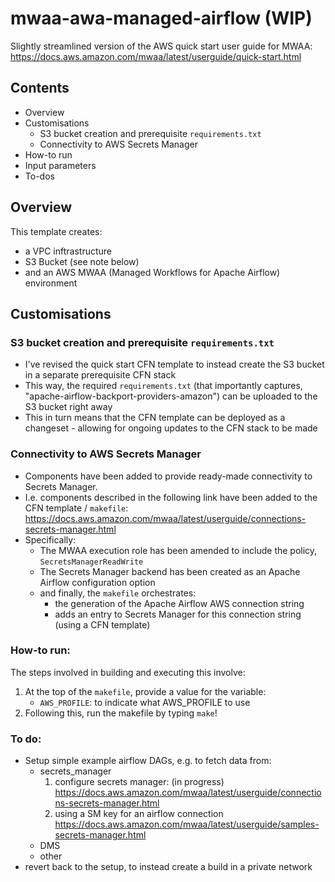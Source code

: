 # mwaa-awa-managed-airflow (WIP)

Slightly streamlined version of the AWS quick start user guide for MWAA: https://docs.aws.amazon.com/mwaa/latest/userguide/quick-start.html

## Contents

* Overview
* Customisations
    * S3 bucket creation and prerequisite `requirements.txt`
    * Connectivity to AWS Secrets Manager
* How-to run
* Input parameters
* To-dos

## Overview 

This template creates:
* a VPC inftrastructure
* S3 Bucket (see note below)
* and an AWS MWAA (Managed Workflows for Apache Airflow) environment

## Customisations

### S3 bucket creation and prerequisite `requirements.txt`

* I've revised the quick start CFN template to instead create the S3 bucket in a separate prerequisite CFN stack
* This way, the required `requirements.txt` (that importantly captures, "apache-airflow-backport-providers-amazon") can be uploaded to the S3 bucket right away
* This in turn means that the CFN template can be deployed as a changeset - allowing for ongoing updates to the CFN stack to be made

### Connectivity to AWS Secrets Manager

* Components have been added to provide ready-made connectivity to Secrets Manager.
* I.e. components described in the following link have been added to the CFN template / `makefile`: https://docs.aws.amazon.com/mwaa/latest/userguide/connections-secrets-manager.html
* Specifically:
    * The MWAA execution role has been amended to include the policy, `SecretsManagerReadWrite`
    * The Secrets Manager backend has been created as an Apache Airflow configuration option
    * and finally, the `makefile` orchestrates:
        * the generation of the Apache Airflow AWS connection string
        * adds an entry to Secrets Manager for this connection string (using a CFN template)

### How-to run:

The steps involved in building and executing this involve:

1) At the top of the `makefile`, provide a value for the variable:
    * `AWS_PROFILE`: to indicate what AWS_PROFILE to use
2) Following this, run the makefile by typing `make`!

### To do:

* Setup simple example airflow DAGs, e.g. to fetch data from:
    * secrets_manager
        1) configure secrets manager: (in progress)
        https://docs.aws.amazon.com/mwaa/latest/userguide/connections-secrets-manager.html
        2) using a SM key for an airflow connection
        https://docs.aws.amazon.com/mwaa/latest/userguide/samples-secrets-manager.html
    * DMS
    * other
* revert back to the setup, to instead create a build in a private network
